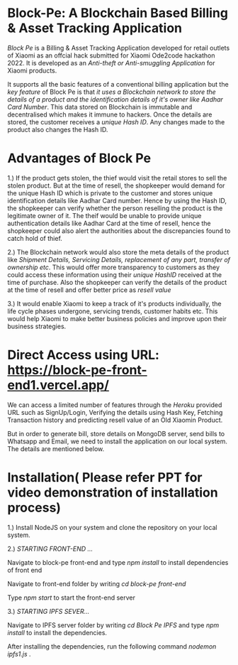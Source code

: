 # Block-Pe: A Blockchain Based Billing & Asset Tracking Application

_Block Pe_ is a Billing & Asset Tracking Application developed for retail outlets of Xiaomi as an offcial hack submitted for Xiaomi Ode2code hackathon 2022.
It is developed as an _Anti-theft or Anti-smuggling Application_ for Xiaomi products.


It supports all the basic features of a conventional billing application but the _key feature_ of Block Pe is that _it uses a Blockchain
network to store the details of a product and the identification details of it's owner like Aadhar Card Number_. This data stored on
Blockchain is immutable and decentralised which makes it immune to hackers. Once the details are stored, the customer receives a _unique Hash ID_.
Any changes made to the product also changes the Hash ID.

# Advantages of Block Pe

1.) If the product gets stolen, the thief would visit the retail stores to sell the stolen product. But at the time of resell, the shopkeeper
would demand for the unique Hash ID which is private to the customer and stores unique identification details like Aadhar Card number.
Hence by using the Hash ID, the shopkeeper can verify whether the person reselling the product is the legitimate owner of it. 
The theif would be unable to provide unique authentication details like Aadhar Card at the time of resell, hence the shopkeeper could also alert the authorities
about the discrepancies found to catch hold of thief.

2.) The Blockchain network would also store the meta details of the product like _Shipment Details, Servicing Details, replacement of any part,
transfer of ownership etc_. This would offer more transparency to customers as they could access these information using their _unique HashID_ received
at the time of purchase. Also the shopkeeper can verify the details of the product at the time of resell and offer better price as _resell value_

3.) It would enable Xiaomi to keep a track of it's products individually, the life cycle phases undergone, servicing trends, customer habits etc.
This would help Xiaomi to make better business policies and improve upon their business strategies.

# Direct Access using URL: https://block-pe-front-end1.vercel.app/

We can access a limited number of features through the _Heroku_ provided URL such as SignUp/Login, Verifying the details using Hash Key, Fetching Transaction history and predicting resell value of an Old Xiaomin Product.

But in order to generate bill, store details on MongoDB server, send bills to Whatsapp and Email, we need to install the application on our local system. The details are mentioned below.

# Installation( Please refer PPT for video demonstration of installation process)

1.) Install NodeJS on your system and clone the repository on your local system.

2.) _STARTING FRONT-END ..._ 

Navigate to block-pe front-end and type _npm install_ to install dependencies of front end 


Navigate to front-end folder by writing _cd block-pe front-end_

Type _npm start_ to start the front-end server

3.) _STARTING IPFS SEVER..._

Navigate to IPFS server folder by writing _cd Block Pe IPFS_ and type _npm install_ to install the dependencies.

After installing the dependencies, run the following command _nodemon ipfs1.js_ .
